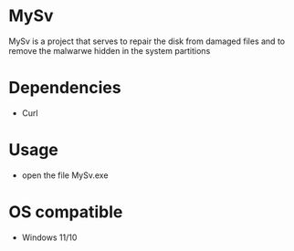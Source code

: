 # MySv
 MySv is a project that serves to repair the disk from damaged files and to remove the malwarwe hidden in the system partitions

Dependencies
=

 - Curl

Usage
=

 - open the file MySv.exe

OS compatible
=

 - Windows 11/10
